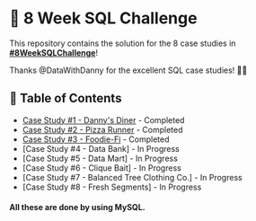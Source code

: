 # 🍔 8 Week SQL Challenge

This repository contains the solution for the 8 case studies in **[#8WeekSQLChallenge](https://8weeksqlchallenge.com)**!

Thanks @DataWithDanny for the excellent SQL case studies! 👋🏻 

## 📕 Table of Contents
* [Case Study #1 - Danny's Diner](https://github.com/PurushothamAbbili/8WeekSQLChallenge/tree/main/Case%20Study%20%231%20-%20Danny's%20Diner) - Completed
* [Case Study #2 - Pizza Runner](https://github.com/PurushothamAbbili/8WeekSQLChallenge/tree/main/Case%20Study%20%232%20-%20Pizza%20Runner) - Completed
* [Case Study #3 - Foodie-Fi](https://github.com/PurushothamAbbili/8WeekSQLChallenge/tree/main/Case%20Study%20%233%20-%20Foodie-Fi) - Completed
* [Case Study #4 - Data Bank] - In Progress
* [Case Study #5 - Data Mart] - In Progress
* [Case Study #6 - Clique Bait] - In Progress
* [Case Study #7 - Balanced Tree Clothing Co.] - In Progress
* [Case Study #8 - Fresh Segments] - In Progress


#### All these are done by using MySQL.
